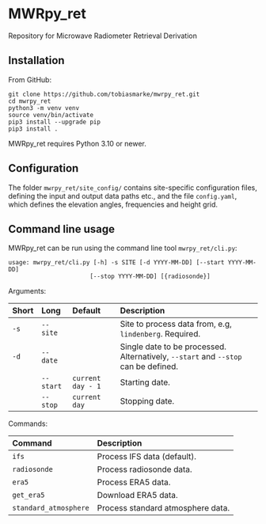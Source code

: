 # MWRpy_ret

Repository for Microwave Radiometer Retrieval Derivation

## Installation

From GitHub:

```shell
git clone https://github.com/tobiasmarke/mwrpy_ret.git
cd mwrpy_ret
python3 -m venv venv
source venv/bin/activate
pip3 install --upgrade pip
pip3 install .
```

MWRpy_ret requires Python 3.10 or newer.

## Configuration

The folder `mwrpy_ret/site_config/` contains site-specific configuration files,
defining the input and output data paths etc., and the file `config.yaml`, which
defines the elevation angles, frequencies and height grid.

## Command line usage

MWRpy_ret can be run using the command line tool `mwrpy_ret/cli.py`:

    usage: mwrpy_ret/cli.py [-h] -s SITE [-d YYYY-MM-DD] [--start YYYY-MM-DD]
                           [--stop YYYY-MM-DD] [{radiosonde}]

Arguments:

| Short | Long      | Default           | Description                                                                        |
| :---- | :-------- | :---------------- | :--------------------------------------------------------------------------------- |
| `-s`  | `--site`  |                   | Site to process data from, e.g, `lindenberg`. Required.                            |
| `-d`  | `--date`  |                   | Single date to be processed. Alternatively, `--start` and `--stop` can be defined. |
|       | `--start` | `current day - 1` | Starting date.                                                                     |
|       | `--stop`  | `current day `    | Stopping date.                                                                     |

Commands:

| Command               | Description                       |
| :-------------------- | :-------------------------------- |
| `ifs`                 | Process IFS data (default).       |
| `radiosonde`          | Process radiosonde data.          |
| `era5`                | Process ERA5 data.                |
| `get_era5`            | Download ERA5 data.               |
| `standard_atmosphere` | Process standard atmosphere data. |
